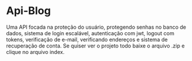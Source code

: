# Api-Blog
Uma API focada na proteção do usuário, protegendo senhas no banco de dados, sistema de login escalável, autenticação com jwt, logout com tokens, verificação de e-mail, verificando endereços e sistema de recuperação de conta.
Se quiser ver o projeto todo baixe o arquivo .zip e clique no arquivo index.

